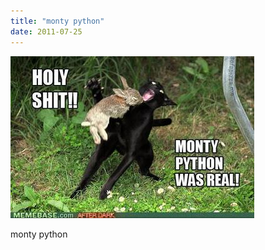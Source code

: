 ```yaml
---
title: "monty python"
date: 2011-07-25
---
```


![2011-07-25-m3isyir4.jpeg](/images/2011-07-25-m3isyir4.jpeg)

monty python